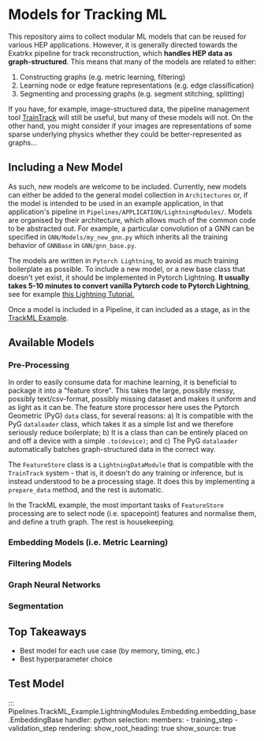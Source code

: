 # Models for Tracking ML

This repository aims to collect modular ML models that can be reused for various HEP applications. However, it is generally directed towards the Exatrkx pipeline for track reconstruction, which **handles HEP data as graph-structured**. This means that many of the models are related to either:

1. Constructing graphs (e.g. metric learning, filtering)
2. Learning node or edge feature representations (e.g. edge classification)
3. Segmenting and processing graphs (e.g. segment stitching, splitting)

If you have, for example, image-structured data, the pipeline management tool [TrainTrack](https://github.com/murnanedaniel/train-track) will still be useful, but many of these models will not. On the other hand, you might consider if your images are representations of some sparse underlying physics whether they could be better-represented as graphs...

## Including a New Model

 As such, new models are welcome to be included. Currently, new models can either be added to the general model collection in `Architectures` or, if the model is intended to be used in an example application, in that application's pipeline in `Pipelines/APPLICATION/LightningModules/`. Models are organised by their architecture, which allows much of the common code to be abstracted out. For example, a particular convolution of a GNN can be specified in `GNN/Models/my_new_gnn.py` which inherits all the training behavior of `GNNBase` in `GNN/gnn_base.py`. 

The models are written in `Pytorch Lightning`, to avoid as much training boilerplate as possible. To include a new model, or a new base class that doesn't yet exist, it should be implemented in Pytorch Lightning. **It usually takes 5-10 minutes to convert vanilla Pytorch code to Pytorch Lightning**, see for example [this Lightning Tutorial.](https://pytorch-lightning.readthedocs.io/en/stable/starter/converting.html)

Once a model is included in a Pipeline, it can included as a stage, as in the [TrackML Example](https://github.com/HSF-reco-and-software-triggers/Tracking-ML-Exa.TrkX/blob/master/src/Pipelines/TrackML_Example/configs/pipeline_quickstart.yaml).

## Available Models

### Pre-Processing

In order to easily consume data for machine learning, it is beneficial to package it into a "feature store". This takes the large, possibly messy, possibly text/csv-format, possibly missing dataset and makes it uniform and as light as it can be. The feature store processor here uses the Pytorch Geometric (PyG) `data` class, for several reasons: a) It is compatible with the PyG `dataloader` class, which takes it as a simple list and we therefore seriously reduce boilerplate; b) It is a class than can be entirely placed on and off a device with a simple `.to(device)`; and c) The PyG `dataloader` automatically batches graph-structured data in the correct way.

The `FeatureStore` class is a `LightningDataModule` that is compatible with the `TrainTrack` system - that is, it doesn't do any training or inference, but is instead understood to be a processing stage. It does this by implementing a `prepare_data` method, and the rest is automatic.

In the TrackML example, the most important tasks of `FeatureStore` processing are to select node (i.e. spacepoint) features and normalise them, and define a truth graph. The rest is housekeeping.

### Embedding Models (i.e. Metric Learning)


### Filtering Models


### Graph Neural Networks


### Segmentation




## Top Takeaways

- Best model for each use case (by memory, timing, etc.)
- Best hyperparameter choice

## Test Model

::: Pipelines.TrackML_Example.LightningModules.Embedding.embedding_base.EmbeddingBase
    handler: python
    selection:
      members:
        - training_step
        - validation_step
    rendering:
      show_root_heading: true
      show_source: true

<!-- ::: src.Pipelines.Examples.LightningModules.GNN.gnn_base.GNNBase -->

<!-- ::: src.Pipelines.Examples.LightningModules.GNN.Models.interaction_gnn.InteractionGNN
    handler: python
    selection:
      members:
        - forward
    rendering:
      show_root_heading: false
      show_source: false

::: GNN.Models.interaction_gnn.InteractionGNN
    handler: python
    selection:
      members:
        - forward
    rendering:
      show_root_heading: false
      show_source: false -->
